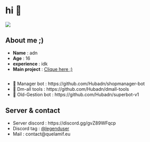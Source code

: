 <h1> hi 👋</h1>

<img src= "https://media.discordapp.net/attachments/1135971296774193223/1142115334392909844/Sans_titre-1.png?width=1440&height=480">


<h2>About me ;)</h2>

<ul>
  <li> <b>Name</b> : adn </li>
  <li> <b>Age</b> : 16 </li>
  <li> <b>experience</b> : idk </li>
  <li> <b>Main project</b> : <a href = "https://github.com/Hubadn/shopmanager-bot"> Clique here ;)</a> </li>
</ul>

<img>

<ul>
  <li>📗 Manager bot : https://github.com/Hubadn/shopmanager-bot </li>
  <li>📘 Dm-all tools : https://github.com/Hubadn/dmall-tools </li>
  <li>📙 Old-Gestion bot : https://github.com/Hubadn/superbot-v1 </li>
</ul>

<h2>Server & contact</h2>

<ul>
  <li>Server discord : https://discord.gg/gvZ89WFqcp</li>
  <li>Discord tag : <a href = "https://discord.com/users/709428112739401860">@legenduser</a></li>
  <li>Mail : contact@quelamif.eu</li>
</ul>
